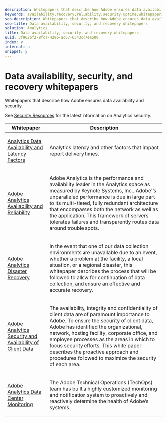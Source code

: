 ```yaml
---
description: Whitepapers that describe how Adobe ensures data availability and security.
keywords: availability;recovery;reliability;security;uptime;whitepapers
seo-description: Whitepapers that describe how Adobe ensures data availability and security.
seo-title: Data availability, security, and recovery whitepapers
solution: Analytics
title: Data availability, security, and recovery whitepapers
uuid: 3f962bf2-8fca-429b-ac67-6343cc7ea500
index: y
internal: n
snippet: y
---
```


# Data availability, security, and recovery whitepapers

Whitepapers that describe how Adobe ensures data availability and security.

See [Security Resources](https://www.adobe.com/security/resources.html) for the latest information on Analytics security. 

<table id="table_05ADD496A9154A9D838DBCEE564F360D"> 
 <thead> 
  <tr> 
   <th colname="col1" class="entry"> Whitepaper </th> 
   <th colname="col2" class="entry"> Description </th> 
  </tr> 
 </thead>
 <tbody> 
  <tr> 
   <td colname="col1"> <p><a href="https://marketing.adobe.com/resources/help/en_US/analytics/whitepapers/analytics-data-availability.pdf" format="https" scope="external"> Analytics Data Availability and Latency Factors</a> </p> </td> 
   <td colname="col2"> <p>Analytics latency and other factors that impact report delivery times. </p> </td> 
  </tr> 
  <tr> 
   <td colname="col1"> <p> <a href="https://marketing.adobe.com/resources/help/en_US/analytics/whitepapers/adobe-analytics-availability.pdf" format="http" scope="external"> Adobe Analytics Availability and Reliability</a> </p> </td> 
   <td colname="col2"> <p>Adobe Analytics is the performance and availability leader in the Analytics space as measured by Keynote Systems, Inc.. Adobe'’s unparalleled performance is due in large part to its multi-tiered, fully redundant architecture that encompasses both the network as well as the application. This framework of servers tolerates failures and transparently routes data around trouble spots. </p> </td> 
  </tr> 
  <tr> 
   <td colname="col1"> <p> <a href="https://marketing.adobe.com/resources/help/en_US/analytics/whitepapers/adobe-analytics-disaster-recovery.pdf" format="http" scope="external"> Adobe Analytics Disaster Recovery</a> </p> </td> 
   <td colname="col2"> <p>In the event that one of our data collection environments are unavailable due to an event, whether a problem at the facility, a local situation, or a regional disaster, this whitepaper describes the process that will be followed to allow for continuation of data collection, and ensure an effective and accurate recovery. </p> </td> 
  </tr> 
  <tr> 
   <td colname="col1"> <p> <a href="https://marketing.adobe.com/resources/help/en_US/analytics/whitepapers/adobe-client-data-security.pdf" format="http" scope="external"> Adobe Analytics Security and Availability of Client Data</a> </p> </td> 
   <td colname="col2"> <p>The availability, integrity and confidentiality of client data are of paramount importance to Adobe. To ensure the security of client data, Adobe has identified the organizational, network, hosting facility, corporate office, and employee processes as the areas in which to focus security efforts. This white paper describes the proactive approach and procedures followed to maximize the security of each area. </p> </td> 
  </tr> 
  <tr> 
   <td colname="col1"> <p> <a href="https://marketing.adobe.com/resources/help/en_US/analytics/whitepapers/adobe-data-center-monitoring.pdf" format="http" scope="external"> Adobe Analytics Data Center Monitoring</a> </p> </td> 
   <td colname="col2"> <p>The Adobe Technical Operations (TechOps) team has built a highly customized monitoring and notification system to proactively and reactively determine the health of Adobe’s systems. </p> </td> 
  </tr> 
 </tbody> 
</table>

